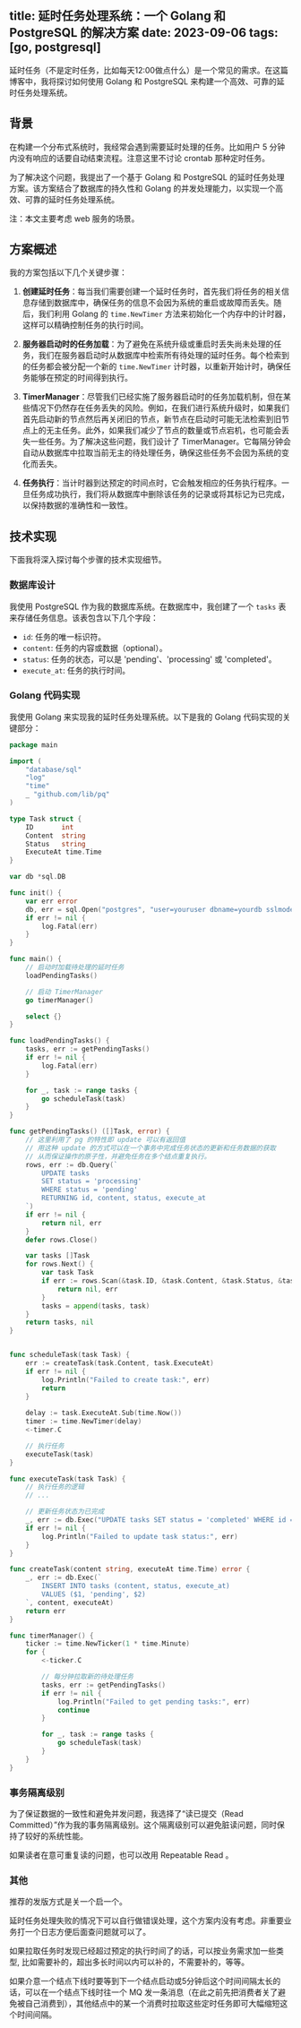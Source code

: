 title: 延时任务处理系统：一个 Golang 和 PostgreSQL 的解决方案
date: 2023-09-06
tags: [go, postgresql]
---

延时任务（不是定时任务，比如每天12:00做点什么）是一个常见的需求。在这篇博客中，我将探讨如何使用 Golang 和 PostgreSQL 来构建一个高效、可靠的延时任务处理系统。

<!--more-->

## 背景

在构建一个分布式系统时，我经常会遇到需要延时处理的任务。比如用户 5 分钟内没有响应的话要自动结束流程。注意这里不讨论 crontab 那种定时任务。

为了解决这个问题，我提出了一个基于 Golang 和 PostgreSQL 的延时任务处理方案。该方案结合了数据库的持久性和 Golang 的并发处理能力，以实现一个高效、可靠的延时任务处理系统。

注：本文主要考虑 web 服务的场景。

## 方案概述

我的方案包括以下几个关键步骤：

1. **创建延时任务**：每当我们需要创建一个延时任务时，首先我们将任务的相关信息存储到数据库中，确保任务的信息不会因为系统的重启或故障而丢失。随后，我们利用 Golang 的 `time.NewTimer` 方法来初始化一个内存中的计时器，这样可以精确控制任务的执行时间。
    
2. **服务器启动时的任务加载**：为了避免在系统升级或重启时丢失尚未处理的任务，我们在服务器启动时从数据库中检索所有待处理的延时任务。每个检索到的任务都会被分配一个新的 `time.NewTimer` 计时器，以重新开始计时，确保任务能够在预定的时间得到执行。
    
3. **TimerManager**：尽管我们已经实施了服务器启动时的任务加载机制，但在某些情况下仍然存在任务丢失的风险。例如，在我们进行系统升级时，如果我们首先启动新的节点然后再关闭旧的节点，新节点在启动时可能无法检索到旧节点上的无主任务。此外，如果我们减少了节点的数量或节点宕机，也可能会丢失一些任务。为了解决这些问题，我们设计了 TimerManager。它每隔分钟会自动从数据库中拉取当前无主的待处理任务，确保这些任务不会因为系统的变化而丢失。
    
4. **任务执行**：当计时器到达预定的时间点时，它会触发相应的任务执行程序。一旦任务成功执行，我们将从数据库中删除该任务的记录或将其标记为已完成，以保持数据的准确性和一致性。

## 技术实现

下面我将深入探讨每个步骤的技术实现细节。

### 数据库设计

我使用 PostgreSQL 作为我的数据库系统。在数据库中，我创建了一个 `tasks` 表来存储任务信息。该表包含以下几个字段：

- `id`: 任务的唯一标识符。
- `content`: 任务的内容或数据（optional）。
- `status`: 任务的状态，可以是 'pending'、'processing' 或 'completed'。
- `execute_at`: 任务的执行时间。

### Golang 代码实现

我使用 Golang 来实现我的延时任务处理系统。以下是我的 Golang 代码实现的关键部分：

```go
package main

import (
	"database/sql"
	"log"
	"time"
	_ "github.com/lib/pq"
)

type Task struct {
	ID       int
	Content  string
	Status   string
	ExecuteAt time.Time
}

var db *sql.DB

func init() {
	var err error
	db, err = sql.Open("postgres", "user=youruser dbname=yourdb sslmode=disable")
	if err != nil {
		log.Fatal(err)
	}
}

func main() {
	// 启动时加载待处理的延时任务
	loadPendingTasks()

	// 启动 TimerManager
	go timerManager()

	select {}
}

func loadPendingTasks() {
	tasks, err := getPendingTasks()
	if err != nil {
		log.Fatal(err)
	}

	for _, task := range tasks {
		go scheduleTask(task)
	}
}

func getPendingTasks() ([]Task, error) {
	// 这里利用了 pg 的特性即 update 可以有返回值
	// 用这种 update 的方式可以在一个事务中完成任务状态的更新和任务数据的获取
	// 从而保证操作的原子性，并避免任务在多个结点重复执行。
	rows, err := db.Query(`
		UPDATE tasks
		SET status = 'processing'
		WHERE status = 'pending'
		RETURNING id, content, status, execute_at
	`)
	if err != nil {
		return nil, err
	}
	defer rows.Close()

	var tasks []Task
	for rows.Next() {
		var task Task
		if err := rows.Scan(&task.ID, &task.Content, &task.Status, &task.ExecuteAt); err != nil {
			return nil, err
		}
		tasks = append(tasks, task)
	}
	return tasks, nil
}


func scheduleTask(task Task) {
	err := createTask(task.Content, task.ExecuteAt)
	if err != nil {
		log.Println("Failed to create task:", err)
		return
	}
	
	delay := task.ExecuteAt.Sub(time.Now())
	timer := time.NewTimer(delay)
	<-timer.C

	// 执行任务
	executeTask(task)
}

func executeTask(task Task) {
	// 执行任务的逻辑
	// ...

	// 更新任务状态为已完成
	_, err := db.Exec("UPDATE tasks SET status = 'completed' WHERE id = $1", task.ID)
	if err != nil {
		log.Println("Failed to update task status:", err)
	}
}

func createTask(content string, executeAt time.Time) error {
	_, err := db.Exec(`
		INSERT INTO tasks (content, status, execute_at)
		VALUES ($1, 'pending', $2)
	`, content, executeAt)
	return err
}

func timerManager() {
	ticker := time.NewTicker(1 * time.Minute)
	for {
		<-ticker.C

		// 每分钟拉取新的待处理任务
		tasks, err := getPendingTasks()
		if err != nil {
			log.Println("Failed to get pending tasks:", err)
			continue
		}

		for _, task := range tasks {
			go scheduleTask(task)
		}
	}
}

```

### 事务隔离级别

为了保证数据的一致性和避免并发问题，我选择了“读已提交（Read Committed）”作为我的事务隔离级别。这个隔离级别可以避免脏读问题，同时保持了较好的系统性能。

如果读者在意可重复读的问题，也可以改用 Repeatable Read 。

### 其他

推荐的发版方式是关一个启一个。

延时任务处理失败的情况下可以自行做错误处理，这个方案内没有考虑。非重要业务打一个日志方便后面查问题就可以了。

如果拉取任务时发现已经超过预定的执行时间了的话，可以按业务需求加一些类型, 比如需要补的，超出多长时间以内可以补的，不需要补的，等等。

如果介意一个结点下线时要等到下一个结点启动或5分钟后这个时间间隔太长的话，可以在一个结点下线时往一个 MQ 发一条消息（在此之前先把消费者关了避免被自己消费到），其他结点中的某一个消费时拉取这些定时任务即可大幅缩短这个时间间隔。



